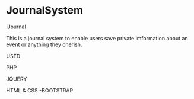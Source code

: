 # JournalSystem

iJournal

This is a journal system to enable users save private imformation about an event or anything they cherish.

USED

PHP

JQUERY

HTML & CSS
-BOOTSTRAP
